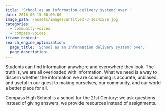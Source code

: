 ```yaml
---
title: 'School as an information delivery system: over.'
date: 2016-06-15 00:00:00
image_path: /assets/images/untitled-3-1024x576.jpg
categories:
  - community-voices
  - compass-voices
iframe_content:
search_engine_optimization:
  page_title: 'School as an information delivery system: over.'
  page_description:
---
```



Students can find information anywhere and everywhere they look.  The truth is, we are all overloaded with information.  What we need is a way to discern whether the information we are consuming is accurate, unbiased, and useful in our quest to making ourselves, our community, and our world a better place for all.

Compass High School is a school for the 21st Century: we ask questions instead of giving answers, we provide resources instead of assignments.